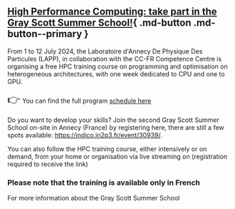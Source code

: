 ## [High Performance Computing: take part in the Gray Scott Summer School!](https://www.enccb.be/GrayScott2024en){ .md-button .md-button--primary }

From 1 to 12 July 2024, the Laboratoire d'Annecy De Physique Des Particules (LAPP), in collaboration with the CC-FR Competence Centre is organising a free HPC training course on programming and optimisation on heterogeneous architectures, with one week dedicated to CPU and one to GPU.

 

<span style="font-size: 24px;">👉</span> You can find the full program [schedule here <i class="fas fa-calendar"></i>](https://indico.in2p3.fr/event/30939/timetable/#20240701)

 

<i class="fas fa-bell "></i> Do you want to develop your skills? Join the second Gray Scott Summer School on-site in Annecy (France) by registering here, there are still a few spots available: https://indico.in2p3.fr/event/30939/.

 

You can also follow the HPC training course, either intensively or on demand, from your home or organisation via live streaming on [<i class="fa-brands fa-youtube"></i>](https://indico.in2p3.fr/event/30939/page/3838-inscriptions) (registration required to receive the link)

 

### Please note that the training is available only in French <i class="fa-solid fa-language"></i>

 

<i class="fa-solid fa-circle-info"></i> For more information about the Gray Scott Summer School [<i class="fa-brands fa-youtube">
</i>](https://youtu.be/jT3689f-hXI)

